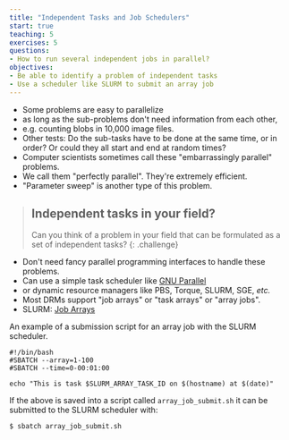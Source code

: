 ```yaml
---
title: "Independent Tasks and Job Schedulers"
start: true
teaching: 5
exercises: 5
questions:
- How to run several independent jobs in parallel?
objectives:
- Be able to identify a problem of independent tasks
- Use a scheduler like SLURM to submit an array job
---
```


- Some problems are easy to parallelize
- as long as the sub-problems don't need information from each other,
- e.g. counting blobs in 10,000 image files.
- Other tests: Do the sub-tasks have to be done at the same time,
 or in order? Or could they all start and end at random times?
- Computer scientists sometimes call these "embarrassingly parallel" problems.
- We call them "perfectly parallel". They're extremely efficient.
- "Parameter sweep" is another type of this problem.

> ## Independent tasks in your field?
>
> Can you think of a problem in your field that can be formulated
> as a set of independent tasks?
{: .challenge}

- Don't need fancy parallel programming interfaces to handle these problems.
- Can use a simple task scheduler like [GNU Parallel](https://docs.computecanada.ca/wiki/GNU_Parallel)
- or dynamic resource managers like PBS, Torque, SLURM, SGE, *etc.*
- Most DRMs support "job arrays" or "task arrays" or "array jobs".
- SLURM: [Job Arrays](https://docs.computecanada.ca/wiki/Job_arrays)


An example of a submission script for an array job with the SLURM scheduler.

~~~ {.shell}
#!/bin/bash
#SBATCH --array=1-100
#SBATCH --time=0-00:01:00

echo "This is task $SLURM_ARRAY_TASK_ID on $(hostname) at $(date)"
~~~

If the above is saved into a script called `array_job_submit.sh` it can be submitted to the SLURM scheduler with:
~~~ {.shell}
$ sbatch array_job_submit.sh
~~~
